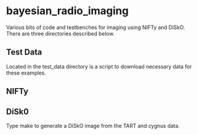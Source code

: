 # bayesian_radio_imaging

Various bits of code and testbenches for imaging using NIFTy and DiSkO. There are three directories described below.


## Test Data

Located in the test_data directory is a script to download necessary data for these examples.


## NIFTy


## DiSk0

Type make to generate a DiSkO image from the TART and cygnus data.
